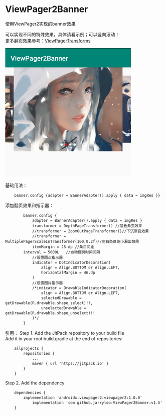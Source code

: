 # ViewPager2Banner
使用ViewPager2实现的banner效果

可以实现不同的特殊效果，具体请看示例；可以竖向滚动！        
更多翻页效果参考：[ViewPagerTransforms](https://github.com/ToxicBakery/ViewPagerTransforms)

![screenShot](image/screenShot.png)

基础用法：     
```
	banner.config {adapter = BannerAdapter().apply { data = imgRes }}
```

添加翻页效果和指示器：  
``` 
        banner.config {
            adapter = BannerAdapter().apply { data = imgRes }
            transformer = DepthPageTransformer() //层叠渐变效果
            //transformer = ZoomOutPageTransformer()//下沉渐变效果
            //transformer = MultiplePagerScaleInTransformer(100,0.2f)//左右条目缩小漏出效果
            itemMargin = 25.dp //条目间距
	    interval = 5000L   //自动翻页时间间隔
            //设置圆点指示器
            indicator = DotIndicatorDecoration(
                align = Align.BOTTOM or Align.LEFT,
                horizontalMargin = 46.dp
            )
            //设置图片指示器
            /*indicator = DrawableIndicatorDecoration(
                align = Align.BOTTOM or Align.LEFT,
                selectedDrawable = getDrawable(R.drawable.shape_select)!!,
                unselectedDrawable = getDrawable(R.drawable.shape_unselect)!!
            )*/
        }
```

引用：
Step 1. Add the JitPack repository to your build file          
Add it in your root build.gradle at the end of repositories:        
```
	allprojects {
		repositories {
			...
			maven { url 'https://jitpack.io' }
		}
	}
```
Step 2. Add the dependency
```
	dependencies {
		implementation 'androidx.viewpager2:viewpager2:1.0.0'     
	    	implementation 'com.github.jarryleo:ViewPager2Banner:v1.5'     
	}
```
